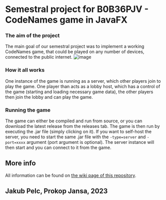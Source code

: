 # Semestral project for B0B36PJV - CodeNames game in JavaFX

### The aim of the project
The main goal of our semestral project was to implement a working CodeNames game, that could be played on any number of devices, connected to the public internet.
![image](https://github.com/kubakubakuba/CodeNames/assets/13603688/405810c4-b648-4789-b71b-5b487476d1c5)

### How it all works 
One instance of the game is running as a server, which other players join to play the game. One player than acts as a lobby host, which has a control of the game (starting and loading necessary game data), the other players then join the lobby and can play the game.

### Running the game
The game can either be compiled and run from source, or you can download the latest release from the releases tab. The game is then run by executing the .jar file (simply clicking on it).
If you want to self-host the server, you need to start the same .jar file with the `-type=server` and `-port=xxxx` argument (port argument is optional). The server instance will then start and you can connect to it from the game.

## More info
All information can be found on [the wiki page of this repository](https://github.com/kubakubakuba/CodeNames/wiki).

## Jakub Pelc, Prokop Jansa, 2023
